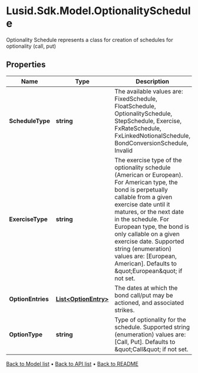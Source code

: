 # Lusid.Sdk.Model.OptionalitySchedule
Optionality Schedule represents a class for creation of schedules for optionality (call, put)

## Properties

Name | Type | Description | Notes
------------ | ------------- | ------------- | -------------
**ScheduleType** | **string** | The available values are: FixedSchedule, FloatSchedule, OptionalitySchedule, StepSchedule, Exercise, FxRateSchedule, FxLinkedNotionalSchedule, BondConversionSchedule, Invalid | 
**ExerciseType** | **string** | The exercise type of the optionality schedule (American or European).  For American type, the bond is perpetually callable from a given exercise date until it matures, or the next date in the schedule.  For European type, the bond is only callable on a given exercise date.    Supported string (enumeration) values are: [European, American].  Defaults to \&quot;European\&quot; if not set. | [optional] 
**OptionEntries** | [**List&lt;OptionEntry&gt;**](OptionEntry.md) | The dates at which the bond call/put may be actioned, and associated strikes. | [optional] 
**OptionType** | **string** | Type of optionality for the schedule.    Supported string (enumeration) values are: [Call, Put].  Defaults to \&quot;Call\&quot; if not set. | [optional] 

[Back to Model list](../README.md#documentation-for-models) &#8226; [Back to API list](../README.md#documentation-for-api-endpoints) &#8226; [Back to README](../README.md)

